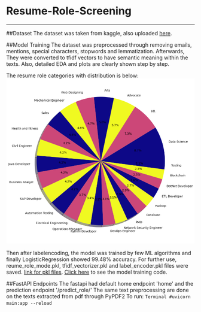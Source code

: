 # Resume-Role-Screening

---

##Dataset
The dataset was taken from kaggle, also uploaded [here](assets/UpdatedResumeDataSet.csv).

##Model Training
The dataset was preprocessed through removing emails, mentions, special characters, stopwords and lemmatization.
Afterwards, They were converted to tfidf vectors to have semantic meaning within the texts.
Also, detailed EDA and plots are clearly shown step by step.

The resume role categories with distribution is below:
![pie](assets/pie.png)

Then after labelencoding, the model was trained by few ML algorithms and finally LogisticRegression showed 99.48% accuracy.
For further use, reume_role_mode.pkl, tfidf_vectorizer.pkl and label_encoder.pkl files were saved. [link for pkl files](assets).
[Click here](assets/model.ipynb) to see the model training code.

##FastAPI Endpoints
The fastapi had default home endpoint 'home' and the prediction endpoint '/predict_role/'
The same text preprocessing are done on the texts extracted from pdf through PyPDF2
To run:
```Terminal #uvicorn main:app --reload```


